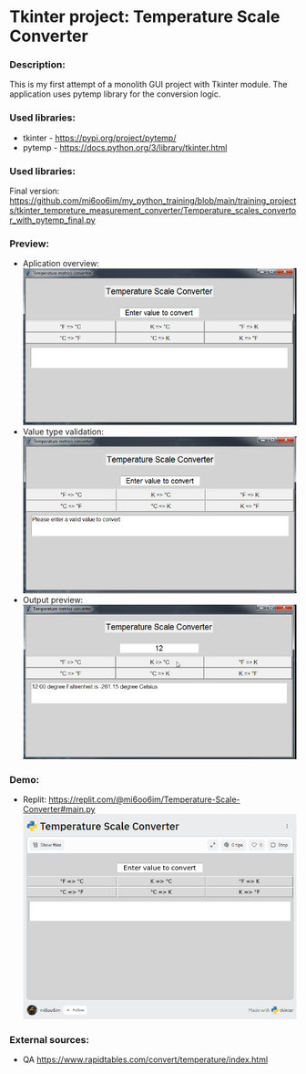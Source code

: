 # Tkinter project: Temperature Scale Converter


### Description:
This is my first attempt of a monolith GUI project with Tkinter module. The application uses pytemp library for the conversion logic.


### Used libraries:
* tkinter - https://pypi.org/project/pytemp/
* pytemp - https://docs.python.org/3/library/tkinter.html


### Used libraries:
Final version: https://github.com/mi6oo6im/my_python_training/blob/main/training_projects/tkinter_tempreture_measurement_converter/Temperature_scales_convertor_with_pytemp_final.py


### Preview:
* Aplication overview:  <br>
![Alt text](Temperature_scales_convertor.png)
* Value type validation:  <br>
![Alt text](Temperature_scales_convertor_validation_err.png)
* Output preview:  <br>
![Alt text](Temperature_scales_convertor_output.png)


### Demo:
* Replit: https://replit.com/@mi6oo6im/Temperature-Scale-Converter#main.py  <br>
![Alt text](Temperature_scales_convertor_replit.png)

### External sources:
* QA https://www.rapidtables.com/convert/temperature/index.html
